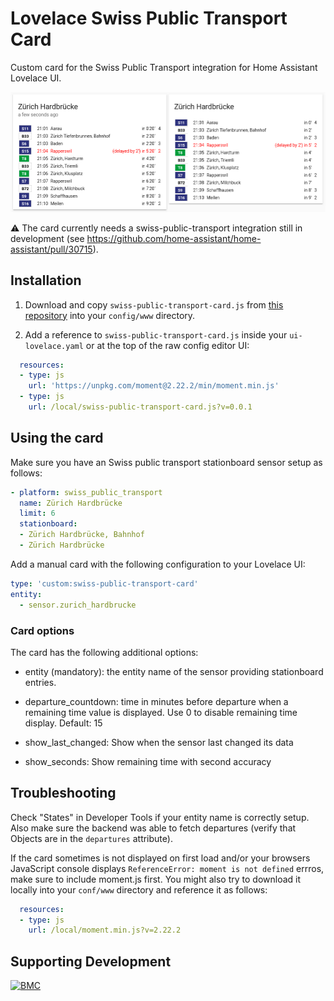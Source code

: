 # Lovelace Swiss Public Transport Card

Custom card for the Swiss Public Transport integration for Home Assistant
Lovelace UI.

![swiss-public-transport-card](card-screenshot.png)

:warning: The card currently needs a swiss-public-transport integration still in
development (see https://github.com/home-assistant/home-assistant/pull/30715).

## Installation

1. Download and copy `swiss-public-transport-card.js` from
   [this repository](https://github.com/agners/swiss-public-transport-card/raw/master/swiss-public-transport-card.js)
   into your `config/www` directory.

2. Add a reference to `swiss-public-transport-card.js` inside your
   `ui-lovelace.yaml` or at the top of the raw config editor UI:

```yaml
  resources:
  - type: js
    url: 'https://unpkg.com/moment@2.22.2/min/moment.min.js'
  - type: js
    url: /local/swiss-public-transport-card.js?v=0.0.1
```

## Using the card

Make sure you have an Swiss public transport stationboard sensor setup as
follows:

```yaml
- platform: swiss_public_transport
  name: Zürich Hardbrücke
  limit: 6
  stationboard:
  - Zürich Hardbrücke, Bahnhof
  - Zürich Hardbrücke
```

Add a manual card with the following configuration to your Lovelace UI:
```yaml
type: 'custom:swiss-public-transport-card'
entity:
  - sensor.zurich_hardbrucke
```

### Card options

The card has the following additional options:

- entity (mandatory): the entity name of the sensor providing stationboard
  entries.

- departure_countdown: time in minutes before departure when a remaining time
  value is displayed. Use 0 to disable remaining time display. Default: 15

- show_last_changed: Show when the sensor last changed its data

- show_seconds: Show remaining time with second accuracy

## Troubleshooting

Check "States" in Developer Tools if your entity name is correctly setup. Also
make sure the backend was able to fetch departures (verify that Objects are in
the `departures` attribute).

If the card sometimes is not displayed on first load and/or your browsers
JavaScript console displays `ReferenceError: moment is not defined` errros, make
sure to include moment.js first. You might also try to download it locally into
your `conf/www` directory and reference it as follows:

```yaml
  resources:
  - type: js
    url: /local/moment.min.js?v=2.22.2
```

## Supporting Development

[![BMC](https://www.buymeacoffee.com/assets/img/custom_images/white_img.png)](https://www.buymeacoff.ee/agners)
